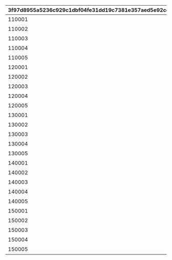 |3f97d8955a5236c929c1dbf04fe31dd19c7381e357aed5e92cccd534a06edde6|2214c7d3b38fc721fd6f333e58e9a8642645d0e6d325d59dff67ee1ecf24c2e5|9defbc39a17aca8c557652f7b6a3de036ef762bd2ab103f784c92515e1b273c3|259fe07c5dceb3c54f58a26aa9646cc28d419ca5b8582bb36296d44fb2848d8d|a865c17082fcb1ceb2c2698be211c6e39056ab7eee767a8272f73148799bda2d|8e5e15a313fe8c9583228036250c31ea165b156db942cb0e9c20b4cc45e4a0dd|16a2603d49690538c03ba00ad50f75d14e98a541851a71c95ab9c5082142b4ff|fc5ae0acf734c549142650c2fb0446746e64ebe5eae093e07b47fdbd795d5ca0|
| --- | --- | --- | --- | --- | --- | --- | --- |
|110001|1|111|70000|90110001|0|110001|ガーゴイル（EASY）をクリアしよう|
|110002|1|112|70000|90110002|0|110001|ガーゴイル（NORMAL）をクリアしよう|
|110003|1|113|70000|90110003|0|110001|ガーゴイル（HARD）をクリアしよう|
|110004|1|114|70000|90110004|0|110001|ガーゴイル（VERY HARD）をクリアしよう|
|110005|1|115|70000|90110005|0|110001|ガーゴイル（EXTREME）をクリアしよう|
|120001|1|121|70000|90120001|0|110001|マグスガーゴイル（EASY）をクリアしよう|
|120002|1|122|70000|90120002|0|110001|マグスガーゴイル（NORMAL）をクリアしよう|
|120003|1|123|70000|90120003|0|110001|マグスガーゴイル（HARD）をクリアしよう|
|120004|1|124|70000|90120004|0|110001|マグスガーゴイル（VERY HARD）をクリアしよう|
|120005|1|125|70000|90120005|0|110001|マグスガーゴイル（EXTREME）をクリアしよう|
|130001|1|131|70000|90130001|0|110001|ガードガーゴイル（EASY）をクリアしよう|
|130002|1|132|70000|90130002|0|110001|ガードガーゴイル（NORMAL）をクリアしよう|
|130003|1|133|70000|90130003|0|110001|ガードガーゴイル（HARD）をクリアしよう|
|130004|1|134|70000|90130004|0|110001|ガードガーゴイル（VERY HARD）をクリアしよう|
|130005|1|135|70000|90130005|0|110001|ガードガーゴイル（EXTREME）をクリアしよう|
|140001|1|141|70000|90140001|0|110001|ガーゴイル・バースト（EASY）をクリアしよう|
|140002|1|142|70000|90140002|0|110001|ガーゴイル・バースト（NORMAL）をクリアしよう|
|140003|1|143|70000|90140003|0|110001|ガーゴイル・バースト（HARD）をクリアしよう|
|140004|1|144|70000|90140004|0|110001|ガーゴイル・バースト（VERY HARD）をクリアしよう|
|140005|1|145|70000|90140005|0|110001|ガーゴイル・バースト（EXTREME）をクリアしよう|
|150001|1|151|70000|90150001|0|110001|ガーゴイル・マギ（EASY）をクリアしよう|
|150002|1|152|70000|90150002|0|110001|ガーゴイル・マギ（NORMAL）をクリアしよう|
|150003|1|153|70000|90150003|0|110001|ガーゴイル・マギ（HARD）をクリアしよう|
|150004|1|154|70000|90150004|0|110001|ガーゴイル・マギ（VERY HARD）をクリアしよう|
|150005|1|155|70000|90150005|0|110001|ガーゴイル・マギ（EXTREME）をクリアしよう|